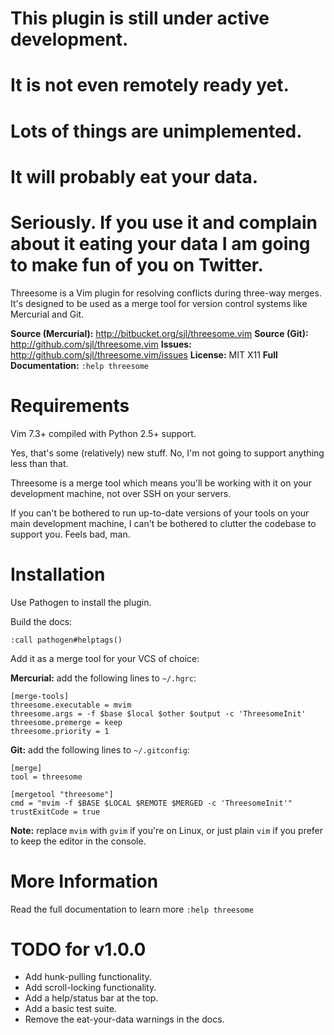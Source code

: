 This plugin is still under active development.
==============================================

It is not even remotely ready yet.
==================================

Lots of things are unimplemented.
=================================

It will probably eat your data.
===============================

Seriously. If you use it and complain about it eating your data I am going to make fun of you on Twitter.
=========================================================================================================

Threesome is a Vim plugin for resolving conflicts during three-way merges.
It's designed to be used as a merge tool for version control systems like
Mercurial and Git.

**Source (Mercurial):** <http://bitbucket.org/sjl/threesome.vim>
**Source (Git):** <http://github.com/sjl/threesome.vim>
**Issues:** <http://github.com/sjl/threesome.vim/issues>
**License:** MIT X11
**Full Documentation:** `:help threesome`

Requirements
============

Vim 7.3+ compiled with Python 2.5+ support.

Yes, that's some (relatively) new stuff.  No, I'm not going to support anything less
than that.

Threesome is a merge tool which means you'll be working with it on your development
machine, not over SSH on your servers.

If you can't be bothered to run up-to-date versions of your tools on your main
development machine, I can't be bothered to clutter the codebase to support you.
Feels bad, man.

Installation
============

Use Pathogen to install the plugin.

Build the docs:

    :call pathogen#helptags()
    
Add it as a merge tool for your VCS of choice:

**Mercurial:** add the following lines to `~/.hgrc`:

    [merge-tools]
    threesome.executable = mvim
    threesome.args = -f $base $local $other $output -c 'ThreesomeInit'
    threesome.premerge = keep
    threesome.priority = 1

**Git:** add the following lines to `~/.gitconfig`:

    [merge]
    tool = threesome

    [mergetool "threesome"]
    cmd = "mvim -f $BASE $LOCAL $REMOTE $MERGED -c 'ThreesomeInit'"
    trustExitCode = true

**Note:** replace `mvim` with `gvim` if you're on Linux, or just plain `vim` if you
prefer to keep the editor in the console.

More Information
================

Read the full documentation to learn more `:help threesome`

TODO for v1.0.0
===============

* Add hunk-pulling functionality.
* Add scroll-locking functionality.
* Add a help/status bar at the top.
* Add a basic test suite.
* Remove the eat-your-data warnings in the docs.
